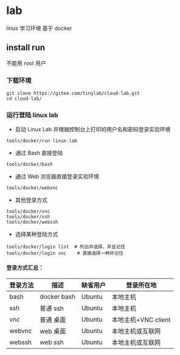 # lab

linux 学习环境
基于 docker

## install run
不能用 root 用户

### 下载环境
```shell
git clone https://gitee.com/tinylab/cloud-lab.git
cd cloud-lab/
```

### 运行登陆 linux lab

- 启动 Linux Lab 并根据控制台上打印的用户名和密码登录实验环境
```shell
tools/docker/run linux-lab
```

- 通过 Bash 直接登陆
```shell
tools/docker/bash
```

- 通过 Web 浏览器直接登录实验环境
```shell
tools/docker/webvnc
```

- 其他登录方式
```shell
tools/docker/vnc
tools/docker/ssh
tools/docker/webssh
```

- 选择某种登陆方式
```shell
tools/docker/login list  # 列出并选择，并且记住
tools/docker/login vnc    # 直接选择一种并记住
```


#### 登录方式汇总：
|   登录方法     |   描述             |  缺省用户        |  登录所在地          |
|----------------|--------------------|------------------|----------------------|
|   bash         | docker bash        |  Ubuntu          | 本地主机             |
|   ssh          | 普通 ssh           |  Ubuntu          | 本地主机             |
|   vnc          | 普通 桌面          |  Ubuntu          | 本地主机+VNC client  |
|   webvnc       | web 桌面           |  Ubuntu          | 本地主机或互联网     |
|   webssh       | web ssh            |  Ubuntu          | 本地主机或互联网     |
